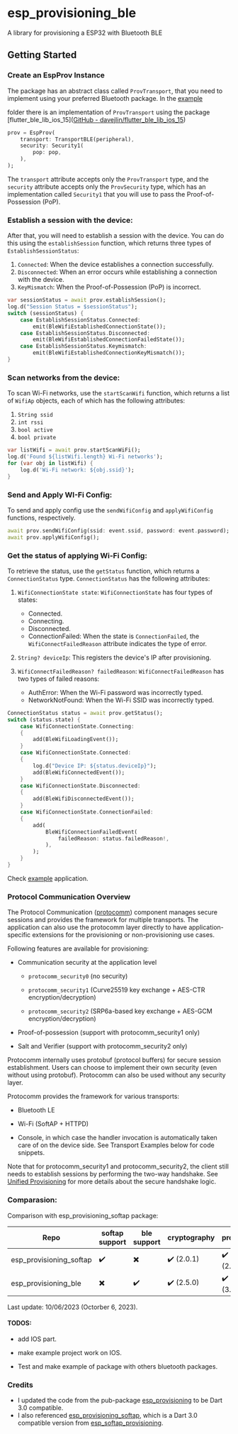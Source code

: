 # esp_provisioning_ble

A library for provisioning a ESP32 with Bluetooth BLE

## Getting Started

### Create an EspProv Instance

The package has an abstract class called `ProvTransport`, that you need to implement using your preferred Bluetooth package. In the [example](https://github.com/ogabrielinacio/esp_provisioning_ble/tree/main/example)

folder there is an implementation of `ProvTransport` using the package [flutter_ble_lib_ios_15]([GitHub - davejlin/flutter_ble_lib_ios_15](https://github.com/davejlin/flutter_ble_lib_ios_15)) 

```dart
prov = EspProv(
    transport: TransportBLE(peripheral),
    security: Security1(
        pop: pop,
    ),
);
```

The `transport` attribute accepts only the `ProvTransport` type, and the `security` attribute accepts only the `ProvSecurity` type, which has an implementation called `Security1` that you will use to pass the Proof-of-Possession (PoP).

### Establish a session with the device:

After that, you will need to establish a session with the device. You can do this using the `establishSession` function, which returns three types of `EstablishSessionStatus`:

1. `Connected`: When the device establishes a connection successfully.
2. `Disconnected`: When an error occurs while establishing a connection with the device.
3. `KeyMismatch`: When the Proof-of-Possession (PoP) is incorrect.

```dart
var sessionStatus = await prov.establishSession();
log.d("Session Status = $sessionStatus");
switch (sessionStatus) {
    case EstablishSessionStatus.Connected:
        emit(BleWifiEstablishedConnectionState());
    case EstablishSessionStatus.Disconnected:
        emit(BleWifiEstablishedConnectionFailedState());
    case EstablishSessionStatus.Keymismatch:
        emit(BleWifiEstablishedConnectionKeyMismatch());
}
```

### Scan networks from the device:

To scan Wi-Fi networks, use the `startScanWifi` function, which returns a list of `WifiAp` objects, each of which has the following attributes:

1. `String ssid`
2. `int rssi`
3. `bool active`
4. `bool private`

```dart
var listWifi = await prov.startScanWiFi();
log.d('Found ${listWifi.length} Wi-Fi networks');
for (var obj in listWifi) {
    log.d('Wi-Fi network: ${obj.ssid}');
}
```

### Send and Apply WI-Fi Config:

To send and apply  config use the `sendWifiConfig` and `applyWifiConfig`  functions, respectively.

```dart
await prov.sendWifiConfig(ssid: event.ssid, password: event.password);
await prov.applyWifiConfig();
```

### Get the status of applying Wi-Fi Config:

To retrieve the status, use the `getStatus` function, which returns a `ConnectionStatus` type. `ConnectionStatus` has the following attributes:

1. `WifiConnectionState state`: `WifiConnectionState` has four types of states:
   
   - Connected.
   - Connecting.
   - Disconnected.
   - ConnectionFailed: When the state is `ConnectionFailed`, the `WifiConnectFailedReason` attribute indicates the type of error.

2. `String? deviceIp`: This registers the device's IP after provisioning.

3. `WifiConnectFailedReason? failedReason`: `WifiConnectFailedReason` has two types of failed reasons:
   
   - AuthError: When the Wi-Fi password was incorrectly typed.
   - NetworkNotFound: When the Wi-Fi SSID was incorrectly typed.

```dart
ConnectionStatus status = await prov.getStatus();
switch (status.state) {
    case WifiConnectionState.Connecting:
    {
        add(BleWifiLoadingEvent());
    }
    case WifiConnectionState.Connected:
    {
        log.d("Device IP: ${status.deviceIp}");
        add(BleWifiConnectedEvent());
    }
    case WifiConnectionState.Disconnected:
    {
        add(BleWifiDisconnectedEvent());
    }
    case WifiConnectionState.ConnectionFailed:
    {
        add(
            BleWifiConnectionFailedEvent(
                failedReason: status.failedReason!,
            ),
        );
    }
}
```

Check [example](https://github.com/ogabrielinacio/esp_provisioning_ble/tree/main/example) application.

### Protocol Communication Overview

The Protocol Communication ([protocomm](https://docs.espressif.com/projects/esp-idf/en/latest/esp32/api-reference/provisioning/protocomm.html#overview)) component manages secure 
sessions and provides the framework for multiple transports. The 
application can also use the protocomm layer directly to have 
application-specific extensions for the provisioning or non-provisioning
 use cases.

Following features are available for provisioning:

* Communication security at the application level
  
  * `protocomm_security0` (no security)
  
  * `protocomm_security1` (Curve25519 key exchange + AES-CTR encryption/decryption)
  
  * `protocomm_security2` (SRP6a-based key exchange + AES-GCM encryption/decryption)

* Proof-of-possession (support with protocomm_security1 only)

* Salt and Verifier (support with protocomm_security2 only)

Protocomm internally uses protobuf (protocol buffers) for secure 
session establishment. Users can choose to implement their own security 
(even without using protobuf). Protocomm can also be used without any 
security layer.

Protocomm provides the framework for various transports:

- Bluetooth LE

- Wi-Fi (SoftAP + HTTPD)

- Console, in which case the handler invocation is automatically 
  taken care of on the device side. See Transport Examples below for code 
  snippets.

Note that for protocomm_security1 and protocomm_security2, the client
 still needs to establish sessions by performing the two-way handshake. 
See [Unified Provisioning](https://docs.espressif.com/projects/esp-idf/en/latest/esp32/api-reference/provisioning/provisioning.html) for more details about the secure handshake logic.

### Comparasion:

Comparison with esp_provisioning_softap package:

| Repo                    | softap support | ble support | cryptography | protobuf   |
| ----------------------- | -------------- | ----------- | ------------ | ---------- |
| esp_provisioning_softap | ✔️             | ✖️          | ✔️ (2.0.1)   | ✔️ (2.0.0) |
| esp_provisioning_ble    | ✖️             | ✔️          | ✔️ (2.5.0)   | ✔️ (3.0.0) |

Last update: 10/06/2023 (Octorber 6, 2023).

#### TODOS:

- add IOS part.

- make example  project work on IOS.

- Test and make example of package with others bluetooth packages.

### Credits

- I updated the code from the pub-package [esp_provisioning](https://github.com/unicloudvn/esp_provisioning/tree/master) to be Dart 3.0 compatible.
- I also referenced [esp_provisioning_softap](https://github.com/nicop2000/esp_provisioning_softap), which is a Dart 3.0 compatible version from [esp_softap_provisioning](https://github.com/omert08/esp_softap_provisioning).
